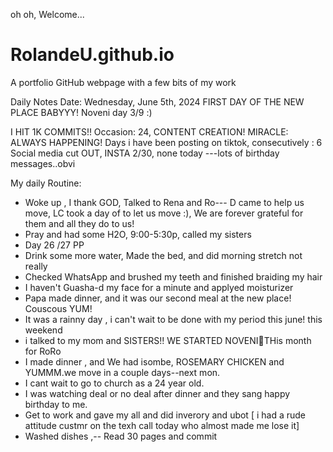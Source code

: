oh oh, Welcome...
# RolandeU.github.io
A portfolio GitHub webpage with a few bits of my work

Daily Notes
Date: Wednesday, June 5th, 2024
FIRST DAY OF THE NEW PLACE BABYYY!
Noveni day 3/9 :)

I HIT 1K COMMITS!!
Occasion: 24, CONTENT CREATION!
MIRACLE: ALWAYS HAPPENING!
Days i have been posting on tiktok, consecutively : 6
Social media cut OUT, INSTA 2/30, none today ---lots of birthday messages..obvi 

My daily Routine:
- Woke up , I thank GOD, Talked to Rena and Ro--- D came to help us move, LC took a day of to let us move :), We are forever grateful for them and all they do to us!
- Pray and had some H2O, 9:00-5:30p, called my sisters 
- Day 26 /27 PP 
- Drink some more water, Made the bed, and did morning stretch not really
- Checked WhatsApp and brushed my teeth and finished braiding my hair
- I haven't Guasha-d my face for a minute and applyed moisturizer
- Papa made dinner, and it was our second meal at the new place! Couscous YUM!
- It was a rainny day , i can't wait to be done with my period this june! this weekend 
- i talked to my mom and SISTERS!! WE STARTED NOVENI🥹THis month for RoRo
- I made dinner , and We had isombe, ROSEMARY CHICKEN and YUMMM.we move in a couple days--next mon.
- I cant wait to go to church as a 24 year old.
- I was watching deal or no deal after dinner and they sang happy birthday to me.
- Get to work and gave my all and did inverory and ubot
[ i had a rude attitude custmr on the texh call today who almost made me lose it]
- Washed dishes ,-- Read 30 pages and commit


